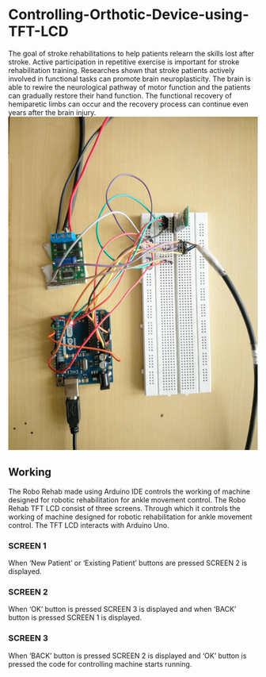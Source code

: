 # Controlling-Orthotic-Device-using-TFT-LCD
The goal of stroke rehabilitations to help patients relearn the skills 
lost after stroke. Active participation in repetitive exercise is 
important for stroke rehabilitation training. Researches shown that 
stroke patients actively involved in functional tasks can promote 
brain neuroplasticity. The brain is able to rewire the neurological 
pathway of motor function and the patients can gradually restore 
their hand function. The functional recovery of hemiparetic limbs 
can occur and the recovery process can continue even years after 
the brain injury.<br>
<img src="https://github.com/1998ramanpreet/Controlling-Orthotic-Device-using-TFT-LCD/blob/main/Images/circuit%20view.jpg" alt="circuit" rotate=90>
## Working
The Robo Rehab made using Arduino IDE controls the working of machine 
designed for robotic rehabilitation for ankle movement control. The Robo Rehab TFT LCD consist of three screens. Through 
which it controls the working of machine designed for robotic 
rehabilitation for ankle movement control. The TFT LCD interacts 
with Arduino Uno.

### SCREEN 1  
When ‘New Patient’ or ‘Existing Patient’ buttons are pressed 
SCREEN 2 is displayed.

### SCREEN 2 
When ‘OK’ button is pressed SCREEN 3 is displayed and when 
‘BACK’ button is pressed SCREEN 1 is displayed.

### SCREEN 3 
When ‘BACK’ button is pressed SCREEN 2 is displayed and ‘OK’ 
button is pressed the code for controlling machine starts running. 
